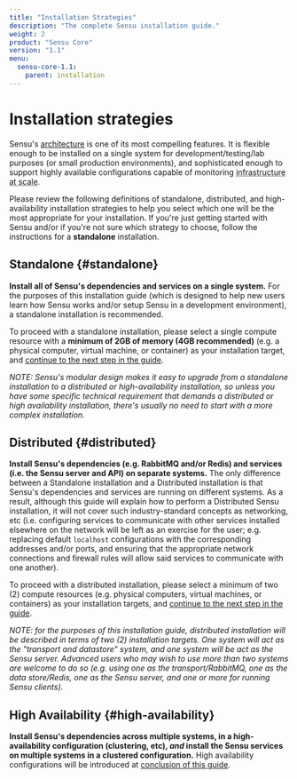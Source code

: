 ```yaml
---
title: "Installation Strategies"
description: "The complete Sensu installation guide."
weight: 2
product: "Sensu Core"
version: "1.1"
menu:
  sensu-core-1.1:
    parent: installation
---
```


# Installation strategies

Sensu's [architecture][1] is one of its most compelling features. It
is flexible enough to be installed on a single system for
development/testing/lab purposes (or small production environments), and
sophisticated enough to support highly available configurations capable of
monitoring <abbr title='numbering into the tens of thousands of
servers'>infrastructure at scale</abbr>.

Please review the following definitions of standalone, distributed, and
high-availability installation strategies to help you select which one will be
the most appropriate for your installation. If you're just getting started with
Sensu and/or if you're not sure which strategy to choose, follow the
instructions for a **standalone** installation.

## Standalone {#standalone}

**Install all of Sensu's dependencies and services on a single system.** For the
purposes of this installation guide (which is designed to help new users learn
how Sensu works and/or setup Sensu in a development environment), a standalone
installation is recommended.

To proceed with a standalone installation, please select a single compute
resource with a **minimum of 2GB of memory (4GB recommended)** (e.g. a physical
computer, virtual machine, or container) as your installation target, and
[continue to the next step in the guide][2].

_NOTE: Sensu's modular design makes it easy to upgrade from a standalone
installation to a distributed or high-availability installation, so unless you
have some specific technical requirement that demands a distributed or high
availability installation, there's usually no need to start with a more complex
installation._

## Distributed {#distributed}

**Install Sensu's dependencies (e.g. RabbitMQ and/or Redis) and services (i.e.
the Sensu server and API) on separate systems.** The only difference between
a Standalone installation and a Distributed installation is that Sensu's
dependencies and services are running on different systems. As a result,
although this guide will explain how to perform a Distributed Sensu
installation, it will not cover such industry-standard concepts as networking,
etc (i.e. configuring services to communicate with other services installed
elsewhere on the network will be left as an exercise for the user; e.g.
replacing default `localhost` configurations with the corresponding addresses
and/or ports, and ensuring that the appropriate network connections and firewall
rules will allow said services to communicate with one another).

To proceed with a distributed installation, please select a minimum of two (2)
compute resources (e.g. physical computers, virtual machines, or containers) as
your installation targets, and [continue to the next step in the
guide][2].

_NOTE: for the purposes of this installation guide, distributed installation
will be described in terms of two (2) installation targets. One system will act
as the "transport and datastore" system, and one system will be act as the
Sensu server. Advanced users who may wish to use more than two systems are
welcome to do so (e.g. using one as the transport/RabbitMQ, one as the
data store/Redis, one as the Sensu server, and one or more for running Sensu
clients)._

## High Availability {#high-availability}

**Install Sensu's dependencies across multiple systems, in a high-availability
configuration (clustering, etc), _and_ install the Sensu services on multiple
systems in a clustered configuration.** High availability configurations will be
introduced at [conclusion of this guide][3].

[1]:  ../overview/architecture.html
[2]:  installation-prerequisites.html
[3]:  summary.html